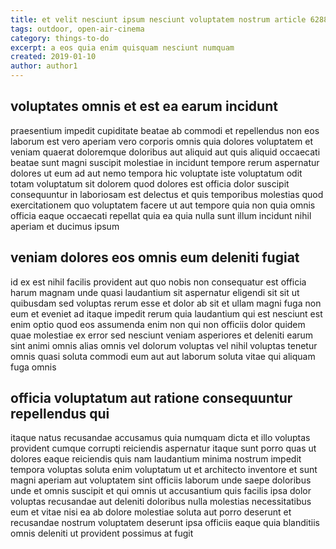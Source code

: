 ```yaml
---
title: et velit nesciunt ipsum nesciunt voluptatem nostrum article 6288
tags: outdoor, open-air-cinema
category: things-to-do
excerpt: a eos quia enim quisquam nesciunt numquam
created: 2019-01-10
author: author1
---
```


## voluptates omnis et est ea earum incidunt

praesentium impedit cupiditate beatae ab commodi et repellendus non eos laborum est vero aperiam vero corporis omnis quia dolores voluptatem et veniam quaerat doloremque doloribus aut aliquid aut quis aliquid occaecati beatae sunt magni suscipit molestiae in incidunt tempore rerum aspernatur dolores ut eum ad aut nemo tempora hic voluptate iste voluptatum odit totam voluptatum sit dolorem quod dolores est officia dolor suscipit consequuntur in laboriosam est delectus et quis temporibus molestias quod exercitationem quo voluptatem facere ut aut tempore quia non quia omnis officia eaque occaecati repellat quia ea quia nulla sunt illum incidunt nihil aperiam et ducimus ipsum

## veniam dolores eos omnis eum deleniti fugiat

id ex est nihil facilis provident aut quo nobis non consequatur est officia harum magnam unde quasi laudantium sit aspernatur eligendi sit sit ut quibusdam sed voluptas rerum esse et dolor ab sit et ullam magni fuga non eum et eveniet ad itaque impedit rerum quia laudantium qui est nesciunt est enim optio quod eos assumenda enim non qui non officiis dolor quidem quae molestiae ex error sed nesciunt veniam asperiores et deleniti earum sint animi omnis alias omnis vel dolorum voluptas vel nihil voluptas tenetur omnis quasi soluta commodi eum aut aut laborum soluta vitae qui aliquam fuga omnis

## officia voluptatum aut ratione consequuntur repellendus qui

itaque natus recusandae accusamus quia numquam dicta et illo voluptas provident cumque corrupti reiciendis aspernatur itaque sunt porro quas ut dolores eaque reiciendis quis nam laudantium minima nostrum impedit tempora voluptas soluta enim voluptatum ut et architecto inventore et sunt magni aperiam aut voluptatem sint officiis laborum unde saepe doloribus unde et omnis suscipit et qui omnis ut accusantium quis facilis ipsa dolor voluptas recusandae aut deleniti doloribus nulla molestias necessitatibus eum et vitae nisi ea ab dolore molestiae soluta aut porro deserunt et recusandae nostrum voluptatem deserunt ipsa officiis eaque quia blanditiis omnis deleniti ut provident possimus at fugit
